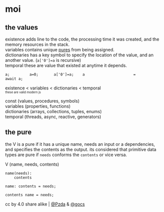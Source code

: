 # moi

## the values
existence adds line to the code, the processing time it was created, and the memory resources in the stack.\
variables contains unique [pures](#the-pure) from being assigned.\
dictionaries has a key symbol to specify the location of the value, and an another value. (`a['0']=a` is recursive)\
temporal these are value that existed at anytime it depends.

    a;         a=0;       a['0']=a;    a                      =                                               await a;
existence < variables < dictionaries < temporal\
<sup><sub>these are valid modern js</sub></sup>

const (values, procedures, symbols)\
variables (properties, functions)\
dictionaries (arrays, collections, tuples, enums)\
temporal (threads, async, reactive, generators)

## the pure
the V is a pure if it has a unique name, needs an input or a dependencies, and specifies the contents as the output.
its considered that primitive data types are pure if `needs` conforms the `contents` or vice versa.

V (name, needs, contents)
```
name(needs):
    contents
```
```
name: contents = needs;
```
```
contents name = needs;
``` 
    
cc by 4.0 share alike | [@Pzda](https://github.com/Pzda) & [@gocs](https://github.com/gocs)
